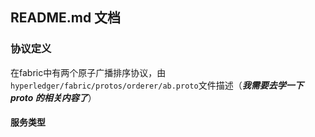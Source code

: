 ## README.md 文档
### 协议定义
在fabric中有两个原子广播排序协议，由`hyperledger/fabric/protos/orderer/ab.proto`文件描述（***我需要去学一下 proto 的相关内容了***）
#### 服务类型






















